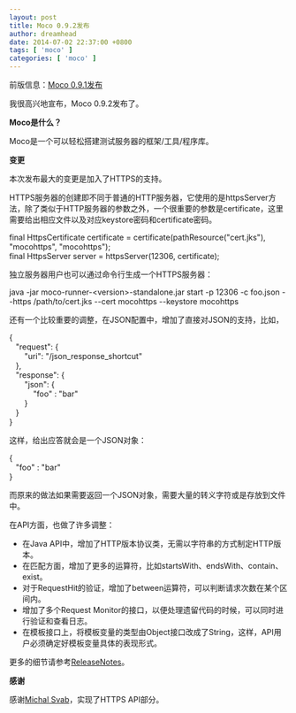 ```yaml
---
layout: post
title: Moco 0.9.2发布
author: dreamhead
date: 2014-07-02 22:37:00 +0800
tags: [ 'moco' ]
categories: [ 'moco' ]
---
```


前版信息：[Moco 0.9.1发布](http://dreamhead.blogbus.com/logs/255406345.html)

我很高兴地宣布，Moco 0.9.2发布了。

**Moco是什么？**

Moco是一个可以轻松搭建测试服务器的框架/工具/程序库。

**变更**

本次发布最大的变更是加入了HTTPS的支持。

HTTPS服务器的创建即不同于普通的HTTP服务器，它使用的是httpsServer方法，除了类似于HTTP服务器的参数之外，一个很重要的参数是certificate，这里需要给出相应文件以及对应keystore密码和certificate密码。

final HttpsCertificate certificate = certificate(pathResource("cert.jks"), "mocohttps", "mocohttps");  
final HttpsServer server = httpsServer(12306, certificate);

独立服务器用户也可以通过命令行生成一个HTTPS服务器：

java -jar moco-runner-\<version\>-standalone.jar start -p 12306 -c foo.json --https /path/to/cert.jks --cert mocohttps --keystore mocohttps

还有一个比较重要的调整，在JSON配置中，增加了直接对JSON的支持，比如，

{  
 &nbsp; &nbsp;"request": {  
 &nbsp; &nbsp; &nbsp; &nbsp;"uri": "/json\_response\_shortcut"  
 &nbsp; &nbsp;},  
 &nbsp; &nbsp;"response": {  
 &nbsp; &nbsp; &nbsp; &nbsp;"json": {  
 &nbsp; &nbsp; &nbsp; &nbsp; &nbsp; &nbsp;"foo" : "bar"  
 &nbsp; &nbsp; &nbsp; &nbsp;}  
 &nbsp; &nbsp;}  
}

这样，给出应答就会是一个JSON对象：

{  
 &nbsp; &nbsp;"foo" : "bar"  
}

而原来的做法如果需要返回一个JSON对象，需要大量的转义字符或是存放到文件中。

在API方面，也做了许多调整：

- 在Java API中，增加了HTTP版本协议类，无需以字符串的方式制定HTTP版本。
- 在匹配方面，增加了更多的运算符，比如startsWith、endsWith、contain、exist。
- 对于RequestHit的验证，增加了between运算符，可以判断请求次数在某个区间内。
- 增加了多个Request Monitor的接口，以便处理遗留代码的时候，可以同时进行验证和查看日志。
- 在模板接口上，将模板变量的类型由Object接口改成了String，这样，API用户必须确定好模板变量具体的表现形式。

更多的细节请参考[ReleaseNotes](https://github.com/dreamhead/moco/blob/master/moco-doc/ReleaseNotes.md)。

**感谢**

感谢[Michal Svab](https://github.com/msvab)，实现了HTTPS API部分。


